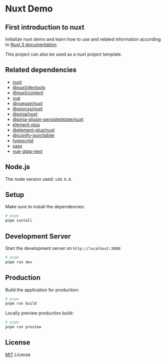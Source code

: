 # Nuxt Demo

## First introduction to nuxt

Initialize nuxt demo and learn how to use and related information according to [Nuxt 3 documentation](https://nuxt.com/docs/getting-started/introduction).

This project can also be used as a nuxt project template.

## Related dependencies

- [nuxt](https://nuxt.com/)
- [@nuxt/devtools](https://devtools.nuxt.com/)
- [@nuxt/content](https://content.nuxt.com/)
- [vue](https://vuejs.org/)
- [@vueuse/nuxt](https://vueuse.org/)
- [@unocss/nuxt](https://unocss.dev/)
- [@pinia/nuxt](https://pinia.vuejs.org/)
- [@pinia-plugin-persistedstate/nuxt](https://prazdevs.github.io/pinia-plugin-persistedstate/)
- [element-plus](https://element-plus.org/en-US/)
- [@element-plus/nuxt](https://github.com/element-plus/element-plus-nuxt)
- [@iconify-json/tabler](https://tabler-icons.io/)
- [typescript](https://www.typescriptlang.org/)
- [sass](https://sass-lang.com/)
- [vue-gtag-next](https://github.com/MatteoGabriele/vue-gtag-next)

## Node.js

The node version used: `v20.9.0`.

## Setup

Make sure to install the dependencies:

```bash
# pnpm
pnpm install
```

## Development Server

Start the development server on `http://localhost:3000`:

```bash
# pnpm
pnpm run dev
```

## Production

Build the application for production:

```bash
# pnpm
pnpm run build
```

Locally preview production build:

```bash
# pnpm
pnpm run preview
```

## License

[MIT](./LICENSE) License
